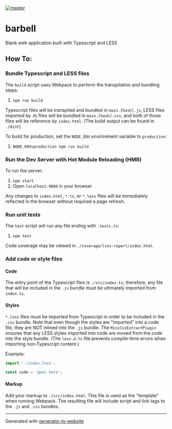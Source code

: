 [![master](https://github.com/{ORG_NAME}/{REPO_NAME}/workflows/build/badge.svg?branch=master&event=push)](https://github.com/{ORG_NAME}/{REPO_NAME}/actions?query=workflow%3Abuild+branch%3Amaster+event%3Apush)

# barbell

Blank web application built with Typescript and LESS

## How To:

### Bundle Typescript and LESS files

The `build` script uses Webpack to perform the transpilation and bundling steps:

1. `npm run build`

Typescript files will be transpiled and bundled in `main.[hash].js`, LESS files imported by .ts files will be bundled in `main.[hash].css`, and both of those files will be reference by `index.html`. (The build output can be found in `./dist`)

To build for production, set the `NODE_ENV` environment variable to `production`:

1. `NODE_ENV=production npm run build`

### Run the Dev Server with Hot Module Reloading (HMR)

To run the server:

1. `npm start`
1. Open `localhost:9000` in your browser

Any changes to `index.html`, `*.ts`, or `*.less` files will be immediately reflected in the browser without required a page refresh.

### Run unit tests

The `test` script will run any file ending with `.tests.ts`:

1. `npm test`

Code coverage may be viewed in `./coverage/lcov-report/index.html`.

### Add code or style files

#### Code

The entry point of the Typescript files is `./src/index.ts`; therefore, any file that will be included in the `.js` bundle must be ultimately imported from `index.ts`.

#### Styles

`*.less` files must be imported from Typescript in order to be included in the `.css` bundle. Note that even though the styles are "imported" into a code file, they are NOT inlined into the `.js` bundle. The `MiniCssExtractPlugin` ensures that any LESS styles imported into code are moved from the code into the style bundle. (The `less.d.ts` file prevents compile-time errors when importing non-Typescript content.)

Example:

```ts
import './index.less';

const code = 'goes here';
```

#### Markup

Add your markup to `./src/index.html`. This file is used as the "template" when running Webpack. The resulting file will include script and link tags to the `.js` and `.css` bundles.

---

Generated with [generator-ts-website](https://www.npmjs.com/package/generator-ts-website)
